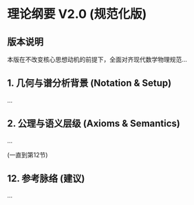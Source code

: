 # 理论纲要 V2.0 (规范化版)

## 版本说明
本版在不改变核心思想动机的前提下，全面对齐现代数学物理规范...

## 1. 几何与谱分析背景 (Notation & Setup)
...

## 2. 公理与语义层级 (Axioms & Semantics)
...

(一直到第12节)

## 12. 参考脉络 (建议)
...
